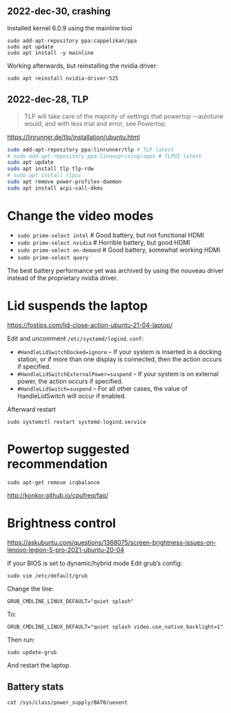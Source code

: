 ## 2022-dec-30, crashing

Installed kernel 6.0.9 using the mainline tool

```
sudo add-apt-repository ppa:cappelikan/ppa
sudo apt update
sudo apt install -y mainline
```

Working afterwards, but reinstalling the nvidia driver:
```
sudo apt reinstall nvidia-driver-525
```

## 2022-dec-28, TLP

> TLP will take care of the majority of settings that powertop --autotune would, and with less trial and error, see Powertop.

https://linrunner.de/tlp/installation/ubuntu.html

```bash
sudo add-apt-repository ppa:linrunner/tlp # TLP latest
# sudo add-apt-repository ppa:linuxuprising/apps # TLPUI latest
sudo apt update
sudo apt install tlp tlp-rdw
# sudo apt install tlpui
sudo apt remove power-profiles-daemon
sudo apt install acpi-call-dkms
```

# Change the video modes
* `sudo prime-select intel`  # Good battery, but not functional HDMI
* `sudo prime-select nvidia`  # Horrible battery, but good HDMI
* `sudo prime-select on-demand`  # Good battery, somewhat working HDMI
* `sudo prime-select query`

The best battery performance yet was archived by using the nouveau driver instead of the proprietary nvidia driver.

# Lid suspends the laptop
https://fostips.com/lid-close-action-ubuntu-21-04-laptop/

Edit and uncomment `/etc/systemd/logind.conf`:

* `#HandleLidSwitchDocked=ignore` – If your system is inserted in a docking station, or if more than one display is
connected, then the action occurs if specified.
* `#HandleLidSwitchExternalPower=suspend` – If your system is on external power, the action occurs if specified.
* `#HandleLidSwitch=suspend` – For all other cases, the value of HandleLidSwitch will occur if enabled.

Afterward restart
```
sudo systemctl restart systemd-logind.service
```

# Powertop suggested recommendation
```
sudo apt-get remove irqbalance
```
http://konkor.github.io/cpufreq/faq/

# Brightness control
https://askubuntu.com/questions/1368075/screen-brightness-issues-on-lenovo-legion-5-pro-2021-ubuntu-20-04

If your BIOS is set to dynamic/hybrid mode
Edit grub’s config:
```
sudo vim /etc/default/grub
```

Change the line:
```
GRUB_CMDLINE_LINUX_DEFAULT="quiet splash"
```
To:
```
GRUB_CMDLINE_LINUX_DEFAULT="quiet splash video.use_native_backlight=1"
```
Then run:
```
sudo update-grub
```
And restart the laptop.

## Battery stats
`cat /sys/class/power_supply/BAT0/uevent`
